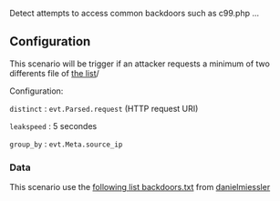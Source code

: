 Detect attempts to access common backdoors such as c99.php ...

## Configuration

This scenario will be trigger if an attacker requests a minimum of two differents file of [the list](https://dud8c11oe0bga.cloudfront.net/web/backdoors.txt)/

Configuration:

`distinct` : `evt.Parsed.request` (HTTP request URI)

`leakspeed` : 5 secondes

`group_by` : `evt.Meta.source_ip`


### Data

This scenario use the [following list backdoors.txt](https://dud8c11oe0bga.cloudfront.net/web/backdoors.txt) from [danielmiessler](https://github.com/danielmiessler/SecLists)